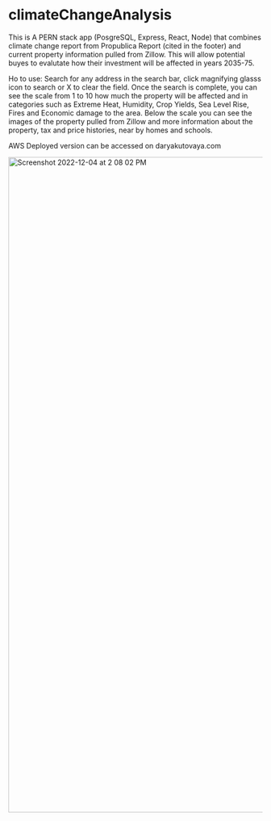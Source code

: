 # climateChangeAnalysis
This is A PERN stack app (PosgreSQL, Express, React, Node) that combines climate change report from Propublica Report (cited in the footer) and current property information pulled from Zillow. This will allow potential buyes to evalutate how their investment will be affected in years 2035-75. 

Ho to use: 
Search for any address in the search bar, click magnifying glasss icon to search or X to clear the field.
Once the search is complete, you can see the scale from 1 to 10 how much the property will be affected and in categories such as Extreme Heat, Humidity, Crop Yields, Sea Level Rise, Fires and Economic damage to the area.
Below the scale you can see the images of the property pulled from Zillow and more information about the property, tax and price histories, near by homes and schools. 

AWS Deployed version can be accessed on daryakutovaya.com

<img width="1299" alt="Screenshot 2022-12-04 at 2 08 02 PM" src="https://user-images.githubusercontent.com/55549546/205739728-1da7e7d7-f684-4949-ba1e-ce804b47c3a6.png">

